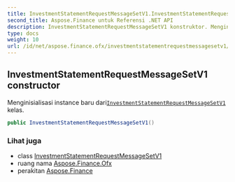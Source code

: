 ```yaml
---
title: InvestmentStatementRequestMessageSetV1.InvestmentStatementRequestMessageSetV1
second_title: Aspose.Finance untuk Referensi .NET API
description: InvestmentStatementRequestMessageSetV1 konstruktor. Menginisialisasi instance baru dariInvestmentStatementRequestMessageSetV1 kelas.
type: docs
weight: 10
url: /id/net/aspose.finance.ofx/investmentstatementrequestmessagesetv1/investmentstatementrequestmessagesetv1/
---
```

## InvestmentStatementRequestMessageSetV1 constructor

Menginisialisasi instance baru dari[`InvestmentStatementRequestMessageSetV1`](../) kelas.

```csharp
public InvestmentStatementRequestMessageSetV1()
```

### Lihat juga

* class [InvestmentStatementRequestMessageSetV1](../)
* ruang nama [Aspose.Finance.Ofx](../../investmentstatementrequestmessagesetv1/)
* perakitan [Aspose.Finance](../../../)


